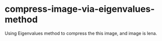 # compress-image-via-eigenvalues-method
Using Eigenvalues method to compress the this image, and image is lena.
